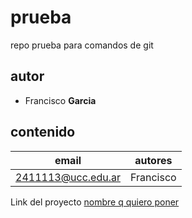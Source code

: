 # prueba
repo prueba para comandos de git
## autor
* Francisco **Garcia**

## contenido


|email | autores |
|------|---------|
|2411113@ucc.edu.ar|Francisco|

Link del proyecto [nombre q quiero poner](link)
